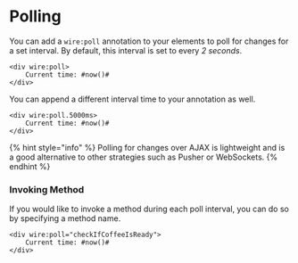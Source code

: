 # Polling

You can add a `wire:poll` annotation to your elements to poll for changes for a set interval. By default, this interval is set to every _2 seconds_.

```markup
<div wire:poll>
    Current time: #now()#
</div>
```

You can append a different interval time to your annotation as well.

```markup
<div wire:poll.5000ms>
    Current time: #now()#
</div>
```

{% hint style="info" %}
Polling for changes over AJAX is lightweight and is a good alternative to other strategies such as Pusher or WebSockets. 
{% endhint %}

### Invoking Method

If you would like to invoke a method during each poll interval, you can do so by specifying a method name.

```markup
<div wire:poll="checkIfCoffeeIsReady">
    Current time: #now()#
</div>
```



